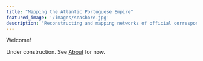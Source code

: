 ```yaml
---
title: "Mapping the Atlantic Portuguese Empire"
featured_image: '/images/seashore.jpg'
description: "Reconstructing and mapping networks of official correspondence of the early modern Atlantic Portuguese Empire"
---
```


Welcome! 

Under construction. See [About](about/) for now.
